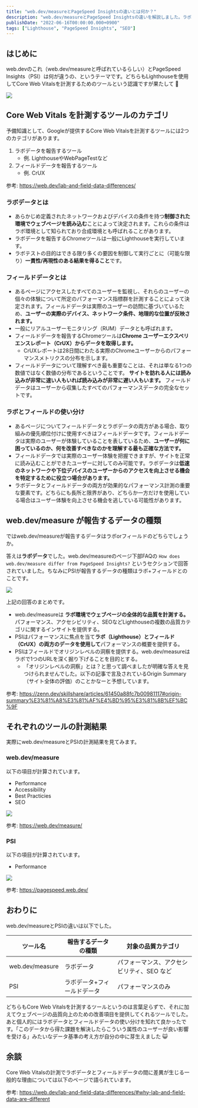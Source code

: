 ```yaml
---
title: "web.dev/measureとPageSpeed Insightsの違いとは何か？"
description: "web.dev/measureとPageSpeed Insightsの違いを解説しました。ラボデータとフィールドデータの特徴や使い分け、それぞれのツールの計測結果について記載しました。"
publishDate: "2022-06-16T00:00:00.000+0900"
tags: ["Lighthouse", "PageSpeed Insights", "SEO"]
---
```


## はじめに

web.devのこれ（web.dev/measureと呼ばれているらしい）とPageSpeed Insights（PSI）は何が違うの、というテーマです。どちらもLighthouseを使用してCore Web Vitalsを計測するためのツールという認識ですが果たして 🤔

![](../../assets/images/post/72ea59efad2f-20220615.png)

## Core Web Vitals を計測するツールのカテゴリ

予備知識として、Googleが提供するCore Web Vitalsを計測するツールには2つのカテゴリがあります。

1. ラボデータを報告するツール
   - 例. LighthouseやWebPageTestなど
2. フィールドデータを報告するツール
   - 例. CrUX

参考: https://web.dev/lab-and-field-data-differences/

### ラボデータとは

- あらかじめ定義されたネットワークおよびデバイスの条件を持つ**制御された環境でウェブページを読み込む**ことによって決定されます。これらの条件はラボ環境として知られており合成環境とも呼ばれることがあります。
- ラボデータを報告するChromeツールは一般にLighthouseを実行しています。
- ラボテストの目的はできる限り多くの要因を制御して実行ごとに（可能な限り）**一貫性/再現性のある結果を得ること**です。

### フィールドデータとは

- あるページにアクセスしたすべてのユーザーを監視し、それらのユーザーの個々の体験について所定のパフォーマンス指標群を計測することによって決定されます。フィールドデータは実際のユーザーの訪問に基づいているため、**ユーザーの実際のデバイス、ネットワーク条件、地理的な位置が反映されます。**
- 一般にリアルユーザーモニタリング（RUM）データとも呼ばれます。
- フィールドデータを報告するChromeツールは**Chrome ユーザーエクスペリエンスレポート（CrUX）からデータを取得します。**
  - CrUXレポートは28日間にわたる実際のChromeユーザーからのパフォーマンスメトリクスの分布を示します。
- フィールドデータについて理解すべき最も重要なことは、それは単なる1つの数値ではなく数値の分布であるということです。 **サイトを訪れる人には読み込みが非常に速い人もいれば読み込みが非常に遅い人もいます。** フィールドデータはユーザーから収集したすべてのパフォーマンスデータの完全なセットです。

### ラボとフィールドの使い分け

- あるページについてフィールドデータとラボデータの両方がある場合、取り組みの優先順位付けに使用すべきはフィールドデータです。フィールドデータは実際のユーザーが体験していることを表しているため、**ユーザーが何に困っているのか、何を改善すべきなのかを理解する最も正確な方法です。**
- フィールドデータでは実際のユーザー体験を把握できますが、サイトを正常に読み込むことができたユーザーに対してのみ可能です。ラボデータは**低速のネットワークや下位デバイスのユーザーからのアクセスを向上させる機会を特定するために役立つ場合があります。**
- ラボデータとフィールドデータの両方が効果的なパフォーマンス計測の重要な要素です。どちらにも長所と限界があり、どちらか一方だけを使用している場合はユーザー体験を向上させる機会を逃している可能性があります。

## web.dev/measure が報告するデータの種類

ではweb.dev/measureが報告するデータはラボorフィールドのどちらでしょうか。

答えは**ラボデータ**でした。web.dev/measureのページ下部FAQの `How does web.dev/measure differ from PageSpeed Insights?` というセクションで回答されていました。ちなみにPSIが報告するデータの種類はラボ+フィールドとのことです。

![](../../assets/images/post/e79caf87d400-20220615.png)

上記の回答のまとめです。

- web.dev/measureは **ラボ環境でウェブページの全体的な品質を計測する。** パフォーマンス、アクセシビリティ、SEOなどLighthouseの複数の品質カテゴリに関するインサイトを提供する。
- PSIはパフォーマンスに焦点を当て**ラボ（Lighthouse）とフィールド（CrUX）の両方のデータを使用して**パフォーマンスの概要を提供する。
- PSIはフィールドでオリジンレベルの洞察を提供する。web.dev/measureはラボで1つのURLを深く掘り下げることを目的とする。
  - 「オリジンレベルの洞察」とは？と思って調べましたが明確な答えを見つけられませんでした。以下の記事で言及されているOrigin Summary（サイト全体の評価）のことかなーと予想しています。

参考: https://zenn.dev/skillshare/articles/61450a88fc7b00981117#origin-summary%E3%81%A8%E3%81%AF%E4%BD%95%E3%81%8B%EF%BC%9F

## それぞれのツールの計測結果

実際にweb.dev/measureとPSIの計測結果を見てみます。

### web.dev/measure

以下の項目が計算されています。

- Performance
- Accessibility
- Best Practicies
- SEO

![](../../assets/images/post/5e85bb1a1e6cc5cbff2bceb29bcf21bb.png)

参考: https://web.dev/measure/

### PSI

以下の項目が計算されています。

- Performance

![](../../assets/images/post/787427bb8b59297c7f3204bf91df81b6.png)

参考: https://pagespeed.web.dev/

## おわりに

web.dev/measureとPSIの違いは以下でした。

| ツール名        | 報告するデータの種類        | 対象の品質カテゴリ                         |
| --------------- | --------------------------- | ------------------------------------------ |
| web.dev/measure | ラボデータ                  | パフォーマンス、アクセシビリティ、SEO など |
| PSI             | ラボデータ+フィールドデータ | パフォーマンスのみ                         |

どちらもCore Web Vitalsを計測するツールというのは言葉足らずで、それに加えてウェブページの品質向上のための改善項目を提供してくれるツールでした。あと個人的にはラボデータとフィールドデータの使い分けを知れて良かったです。「このデータから得た課題を解決したらこういう属性のユーザーが良い影響を受ける」みたいなデータ基準の考え方が自分の中に芽生えました 😺

## 余談

Core Web Vitalsの計測でラボデータとフィールドデータの間に差異が生じる一般的な理由については以下のページで語られています。

参考: https://web.dev/lab-and-field-data-differences/#why-lab-and-field-data-are-different
